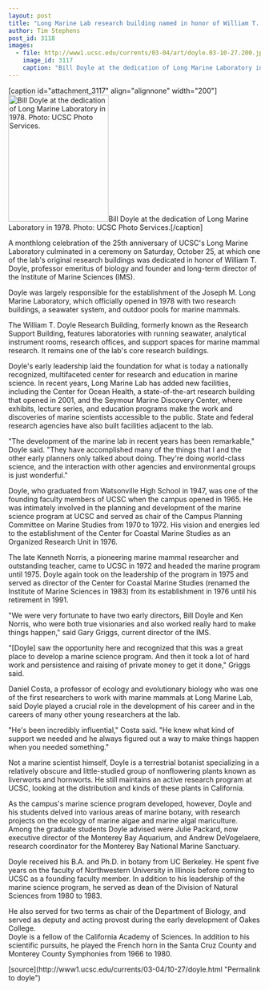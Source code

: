 ```yaml
---
layout: post
title: "Long Marine Lab research building named in honor of William T. Doyle, founding director of the Institute of Marine Sciences"
author: Tim Stephens
post_id: 3118
images:
  - file: http://www1.ucsc.edu/currents/03-04/art/doyle.03-10-27.200.jpg
    image_id: 3117
    caption: "Bill Doyle at the dedication of Long Marine Laboratory in 1978. Photo: UCSC Photo Services."
---
```


[caption id="attachment_3117" align="alignnone" width="200"]<a href="http://localhost/mysite/wp-content/uploads/2003/10/doyle.03-10-27.200.jpg"><img class="size-full wp-image-3117" src="http://localhost/mysite/wp-content/uploads/2003/10/doyle.03-10-27.200.jpg" alt="Bill Doyle at the dedication of Long Marine Laboratory in 1978. Photo: UCSC Photo Services." width="200" height="253" /></a>Bill Doyle at the dedication of Long Marine Laboratory in 1978. Photo: UCSC Photo Services.[/caption]
<p>
  A monthlong celebration of the 25th anniversary of UCSC's Long Marine Laboratory culminated in a ceremony on Saturday, October 25, at which one of the lab's original research buildings was dedicated in honor of William T. Doyle, professor emeritus of biology and founder and long-term director of the Institute of Marine Sciences (IMS).
</p>
<p>
  Doyle was largely responsible for the establishment of the Joseph M. Long Marine Laboratory, which officially opened in 1978 with two research buildings, a seawater system, and outdoor pools for marine mammals.
</p>
<p>
  The William T. Doyle Research Building, formerly known as the Research Support Building, features laboratories with running seawater, analytical instrument rooms, research offices, and support spaces for marine mammal research. It remains one of the lab's core research buildings.<br>
</p>
<p>
  Doyle's early leadership laid the foundation for what is today a nationally recognized, multifaceted center for research and education in marine science. In recent years, Long Marine Lab has added new facilities, including the Center for Ocean Health, a state-of-the-art research building that opened in 2001, and the Seymour Marine Discovery Center, where exhibits, lecture series, and education programs make the work and discoveries of marine scientists accessible to the public. State and federal research agencies have also built facilities adjacent to the lab.<br>
</p>
<p>
  "The development of the marine lab in recent years has been remarkable," Doyle said. "They have accomplished many of the things that I and the other early planners only talked about doing. They're doing world-class science, and the interaction with other agencies and environmental groups is just wonderful."<br>
</p>
<p>
  Doyle, who graduated from Watsonville High School in 1947, was one of the founding faculty members of UCSC when the campus opened in 1965. He was intimately involved in the planning and development of the marine science program at UCSC and served as chair of the Campus Planning Committee on Marine Studies from 1970 to 1972. His vision and energies led to the establishment of the Center for Coastal Marine Studies as an Organized Research Unit in 1976.<br>
</p>
<p>
  The late Kenneth Norris, a pioneering marine mammal researcher and outstanding teacher, came to UCSC in 1972 and headed the marine program until 1975. Doyle again took on the leadership of the program in 1975 and served as director of the Center for Coastal Marine Studies (renamed the Institute of Marine Sciences in 1983) from its establishment in 1976 until his retirement in 1991.<br>
</p>
<p>
  "We were very fortunate to have two early directors, Bill Doyle and Ken Norris, who were both true visionaries and also worked really hard to make things happen," said Gary Griggs, current director of the IMS.<br>
</p>
<p>
  "[Doyle] saw the opportunity here and recognized that this was a great place to develop a marine science program. And then it took a lot of hard work and persistence and raising of private money to get it done," Griggs said.<br>
</p>
<p>
  Daniel Costa, a professor of ecology and evolutionary biology who was one of the first researchers to work with marine mammals at Long Marine Lab, said Doyle played a crucial role in the development of his career and in the careers of many other young researchers at the lab.<br>
</p>
<p>
  "He's been incredibly influential," Costa said. "He knew what kind of support we needed and he always figured out a way to make things happen when you needed something."<br>
</p>
<p>
  Not a marine scientist himself, Doyle is a terrestrial botanist specializing in a relatively obscure and little-studied group of nonflowering plants known as liverworts and hornworts. He still maintains an active research program at UCSC, looking at the distribution and kinds of these plants in California.<br>
</p>
<p>
  As the campus's marine science program developed, however, Doyle and his students delved into various areas of marine botany, with research projects on the ecology of marine algae and marine algal mariculture. Among the graduate students Doyle advised were Julie Packard, now executive director of the Monterey Bay Aquarium, and Andrew DeVogelaere, research coordinator for the Monterey Bay National Marine Sanctuary.<br>
</p>
<p>
  Doyle received his B.A. and Ph.D. in botany from UC Berkeley. He spent five years on the faculty of Northwestern University in Illinois before coming to UCSC as a founding faculty member. In addition to his leadership of the marine science program, he served as dean of the Division of Natural Sciences from 1980 to 1983.
</p>
<p>
  He also served for two terms as chair of the Department of Biology, and served as deputy and acting provost during the early development of Oakes College.<br>
  Doyle is a fellow of the California Academy of Sciences. In addition to his scientific pursuits, he played the French horn in the Santa Cruz County and Monterey County Symphonies from 1966 to 1980.
</p>
[source](http://www1.ucsc.edu/currents/03-04/10-27/doyle.html "Permalink to doyle")
